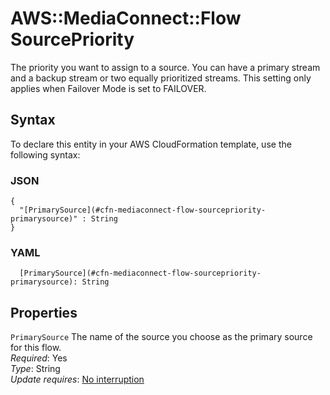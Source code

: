 # AWS::MediaConnect::Flow SourcePriority<a name="aws-properties-mediaconnect-flow-sourcepriority"></a>

The priority you want to assign to a source\. You can have a primary stream and a backup stream or two equally prioritized streams\. This setting only applies when Failover Mode is set to FAILOVER\.

## Syntax<a name="aws-properties-mediaconnect-flow-sourcepriority-syntax"></a>

To declare this entity in your AWS CloudFormation template, use the following syntax:

### JSON<a name="aws-properties-mediaconnect-flow-sourcepriority-syntax.json"></a>

```
{
  "[PrimarySource](#cfn-mediaconnect-flow-sourcepriority-primarysource)" : String
}
```

### YAML<a name="aws-properties-mediaconnect-flow-sourcepriority-syntax.yaml"></a>

```
  [PrimarySource](#cfn-mediaconnect-flow-sourcepriority-primarysource): String
```

## Properties<a name="aws-properties-mediaconnect-flow-sourcepriority-properties"></a>

`PrimarySource`  <a name="cfn-mediaconnect-flow-sourcepriority-primarysource"></a>
The name of the source you choose as the primary source for this flow\.  
*Required*: Yes  
*Type*: String  
*Update requires*: [No interruption](https://docs.aws.amazon.com/AWSCloudFormation/latest/UserGuide/using-cfn-updating-stacks-update-behaviors.html#update-no-interrupt)